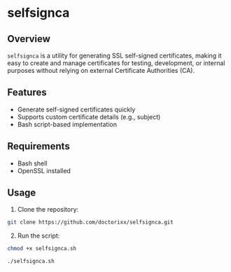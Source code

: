# selfsignca

## Overview

`selfsignca` is a utility for generating SSL self-signed certificates, making it easy to create and manage certificates
for testing, development, or internal purposes without relying on external Certificate Authorities (CA).

## Features

- Generate self-signed certificates quickly
- Supports custom certificate details (e.g., subject)
- Bash script-based implementation

## Requirements

- Bash shell
- OpenSSL installed

## Usage

1. Clone the repository:

```bash
git clone https://github.com/doctorixx/selfsignca.git
```

2. Run the script:

```bash
chmod +x selfsignca.sh
```
```bash
./selfsignca.sh
```
